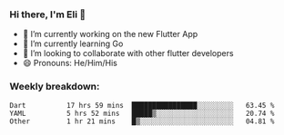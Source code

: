 ### Hi there, I'm Eli 👋
- 🔭 I’m currently working on the new Flutter App
- 🌱 I’m currently learning Go
- 🦄 I’m looking to collaborate with other flutter developers
- 😄 Pronouns: He/Him/His

### Weekly breakdown:
<!--START_SECTION:waka-->

```text
Dart          17 hrs 59 mins  ████████████████░░░░░░░░░   63.45 %
YAML          5 hrs 52 mins   █████▒░░░░░░░░░░░░░░░░░░░   20.74 %
Other         1 hr 21 mins    █▒░░░░░░░░░░░░░░░░░░░░░░░   04.81 %
```

<!--END_SECTION:waka-->

